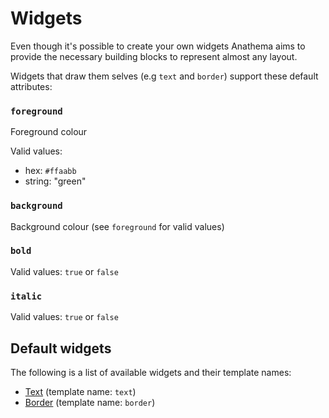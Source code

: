 # Widgets

Even though it's possible to create your own widgets Anathema aims to provide
the necessary building blocks to represent almost any layout.

Widgets that draw them selves (e.g `text` and `border`) support these default
attributes:

### `foreground` 

Foreground colour

Valid values:
* hex: `#ffaabb`
* string: "green"

### `background` 

Background colour (see `foreground` for valid values)

### `bold`

Valid values:
`true` or `false`

### `italic`

Valid values:
`true` or `false`

## Default widgets

The following is a list of available widgets and their template names:

- [Text](./widgets/text.md) (template name: `text`)
- [Border](./widgets/border.md) (template name: `border`)
